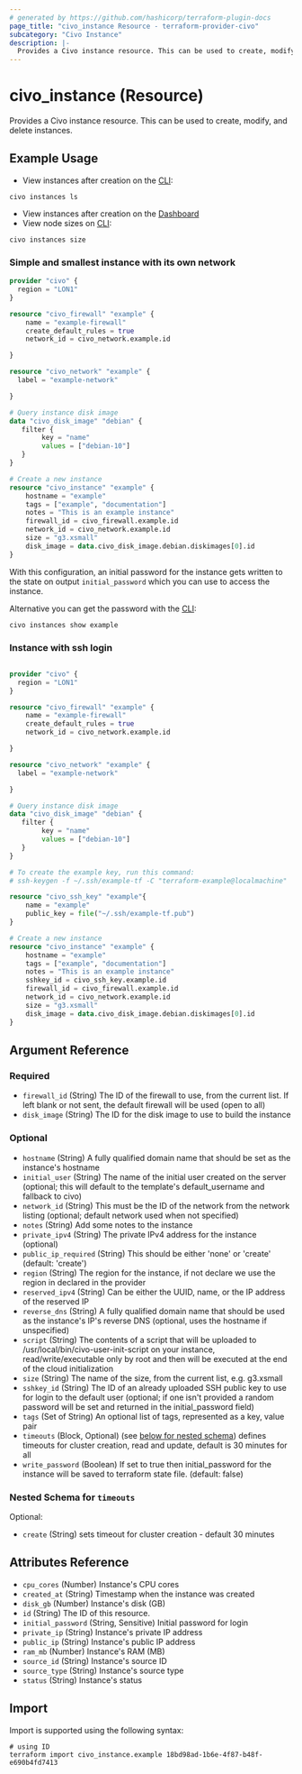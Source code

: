 ```yaml
---
# generated by https://github.com/hashicorp/terraform-plugin-docs
page_title: "civo_instance Resource - terraform-provider-civo"
subcategory: "Civo Instance"
description: |-
  Provides a Civo instance resource. This can be used to create, modify, and delete instances.
---
```


# civo_instance (Resource)

Provides a Civo instance resource. This can be used to create, modify, and delete instances.

## Example Usage

* View instances after creation on the [CLI](https://www.civo.com/docs/overview/civo-cli):
```
civo instances ls
```
* View instances after creation on the [Dashboard](https://dashboard.civo.com/instances)
* View node sizes on [CLI](https://www.civo.com/docs/overview/civo-cli):

```
civo instances size
```

### Simple and smallest instance with its own network

```terraform
provider "civo" {
  region = "LON1"
}

resource "civo_firewall" "example" {
    name = "example-firewall"
    create_default_rules = true
    network_id = civo_network.example.id

}

resource "civo_network" "example" {
  label = "example-network"

}

# Query instance disk image
data "civo_disk_image" "debian" {
   filter {
        key = "name"
        values = ["debian-10"]
   }
}

# Create a new instance
resource "civo_instance" "example" {
    hostname = "example"
    tags = ["example", "documentation"]
    notes = "This is an example instance"
    firewall_id = civo_firewall.example.id
    network_id = civo_network.example.id
    size = "g3.xsmall"
    disk_image = data.civo_disk_image.debian.diskimages[0].id
}
```

With this configuration, an initial password for the instance gets written to the state on output `initial_password` which you can use to access the instance.

Alternative you can get the password with the [CLI](https://www.civo.com/docs/overview/civo-cli):

```
civo instances show example
```

### Instance with ssh login

```terraform

provider "civo" {
  region = "LON1"
}

resource "civo_firewall" "example" {
    name = "example-firewall"
    create_default_rules = true
    network_id = civo_network.example.id

}

resource "civo_network" "example" {
  label = "example-network"

}

# Query instance disk image
data "civo_disk_image" "debian" {
   filter {
        key = "name"
        values = ["debian-10"]
   }
}

# To create the example key, run this command:
# ssh-keygen -f ~/.ssh/example-tf -C "terraform-example@localmachine"

resource "civo_ssh_key" "example"{
    name = "example"
    public_key = file("~/.ssh/example-tf.pub")
}

# Create a new instance
resource "civo_instance" "example" {
    hostname = "example"
    tags = ["example", "documentation"]
    notes = "This is an example instance"
    sshkey_id = civo_ssh_key.example.id
    firewall_id = civo_firewall.example.id
    network_id = civo_network.example.id
    size = "g3.xsmall"
    disk_image = data.civo_disk_image.debian.diskimages[0].id
}

```


## Argument Reference

### Required

- `firewall_id` (String) The ID of the firewall to use, from the current list. If left blank or not sent, the default firewall will be used (open to all)
- `disk_image` (String) The ID for the disk image to use to build the instance

### Optional

- `hostname` (String) A fully qualified domain name that should be set as the instance's hostname
- `initial_user` (String) The name of the initial user created on the server (optional; this will default to the template's default_username and fallback to civo)
- `network_id` (String) This must be the ID of the network from the network listing (optional; default network used when not specified)
- `notes` (String) Add some notes to the instance
- `private_ipv4` (String) The private IPv4 address for the instance (optional)
- `public_ip_required` (String) This should be either 'none' or 'create' (default: 'create')
- `region` (String) The region for the instance, if not declare we use the region in declared in the provider
- `reserved_ipv4` (String) Can be either the UUID, name, or the IP address of the reserved IP
- `reverse_dns` (String) A fully qualified domain name that should be used as the instance's IP's reverse DNS (optional, uses the hostname if unspecified)
- `script` (String) The contents of a script that will be uploaded to /usr/local/bin/civo-user-init-script on your instance, read/write/executable only by root and then will be executed at the end of the cloud initialization
- `size` (String) The name of the size, from the current list, e.g. g3.xsmall
- `sshkey_id` (String) The ID of an already uploaded SSH public key to use for login to the default user (optional; if one isn't provided a random password will be set and returned in the initial_password field)
- `tags` (Set of String) An optional list of tags, represented as a key, value pair
- `timeouts` (Block, Optional) (see [below for nested schema](#nestedblock--timeouts)) defines timeouts for cluster creation, read and update, default is 30 minutes for all
- `write_password` (Boolean) If set to true then initial_password for the instance will be saved to terraform state file. (default: false)

<a id="nestedblock--timeouts"></a>
### Nested Schema for `timeouts`

Optional:

- `create` (String) sets timeout for cluster creation - default 30 minutes

## Attributes Reference

- `cpu_cores` (Number) Instance's CPU cores
- `created_at` (String) Timestamp when the instance was created
- `disk_gb` (Number) Instance's disk (GB)
- `id` (String) The ID of this resource.
- `initial_password` (String, Sensitive) Initial password for login
- `private_ip` (String) Instance's private IP address
- `public_ip` (String) Instance's public IP address
- `ram_mb` (Number) Instance's RAM (MB)
- `source_id` (String) Instance's source ID
- `source_type` (String) Instance's source type
- `status` (String) Instance's status



## Import

Import is supported using the following syntax:

```shell
# using ID
terraform import civo_instance.example 18bd98ad-1b6e-4f87-b48f-e690b4fd7413
```
